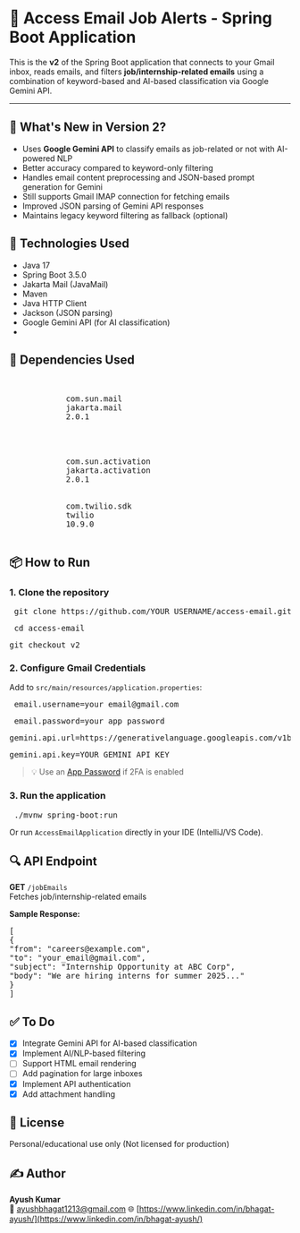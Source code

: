 # 📧 Access Email Job Alerts - Spring Boot Application

This is the **v2** of the Spring Boot application that connects to your Gmail inbox, reads emails, and filters **job/internship-related emails** using a combination of keyword-based and AI-based classification via Google Gemini API.

---

## 🚀 What's New in Version 2?

- Uses **Google Gemini API** to classify emails as job-related or not with AI-powered NLP  
- Better accuracy compared to keyword-only filtering  
- Handles email content preprocessing and JSON-based prompt generation for Gemini  
- Still supports Gmail IMAP connection for fetching emails  
- Improved JSON parsing of Gemini API responses  
- Maintains legacy keyword filtering as fallback (optional)  

## 🔧 Technologies Used

- Java 17  
- Spring Boot 3.5.0  
- Jakarta Mail (JavaMail)  
- Maven  
- Java HTTP Client  
- Jackson (JSON parsing)  
- Google Gemini API (for AI classification)
- 
## 🔧 Dependencies Used
<pre>
  	<!-- Jakarta Mail (Angus Mail - for Spring Boot 3+) -->
		<dependency>
			<groupId>com.sun.mail</groupId>
			<artifactId>jakarta.mail</artifactId>
			<version>2.0.1</version>
		</dependency>

		<!-- Jakarta Activation (needed by Angus Mail) -->
		<dependency>
			<groupId>com.sun.activation</groupId>
			<artifactId>jakarta.activation</artifactId>
			<version>2.0.1</version>
		</dependency>
		<dependency>
			<groupId>com.twilio.sdk</groupId>
			<artifactId>twilio</artifactId>
			<version>10.9.0</version>
		</dependency>
</pre>

## 📦 How to Run

### 1. Clone the repository
<pre> git clone https://github.com/YOUR_USERNAME/access-email.git  </pre>
<pre> cd access-email </pre>
<pre>git checkout v2</pre>


### 2. Configure Gmail Credentials
Add to `src/main/resources/application.properties`:
<pre> email.username=your_email@gmail.com </pre>
<pre> email.password=your_app_password </pre>
<pre>gemini.api.url=https://generativelanguage.googleapis.com/v1beta2/models/gemini-2.0-flash:generateMessage</pre>
<pre>gemini.api.key=YOUR_GEMINI_API_KEY</pre>

> 💡 Use an [App Password](https://myaccount.google.com/apppasswords) if 2FA is enabled

### 3. Run the application
<pre> ./mvnw spring-boot:run </pre>

Or run `AccessEmailApplication` directly in your IDE (IntelliJ/VS Code).

## 🔍 API Endpoint

**GET** `/jobEmails`  
Fetches job/internship-related emails

**Sample Response:**
<pre>
[
{
"from": "careers@example.com",
"to": "your_email@gmail.com",
"subject": "Internship Opportunity at ABC Corp",
"body": "We are hiring interns for summer 2025..."
}
]
</pre>


## ✅ To Do

- [x] Integrate Gemini API for AI-based classification
- [x] Implement AI/NLP-based filtering
- [ ] Support HTML email rendering
- [ ] Add pagination for large inboxes
- [x] Implement API authentication
- [x] Add attachment handling

## 📄 License  
Personal/educational use only (Not licensed for production)

## ✍️ Author  
**Ayush Kumar**  
📧 [ayushbhagat1213@gmail.com](mailto:ayushbhagat1213@gmail.com)
🌐 [https://www.linkedin.com/in/bhagat-ayush/](https://www.linkedin.com/in/bhagat-ayush/)
